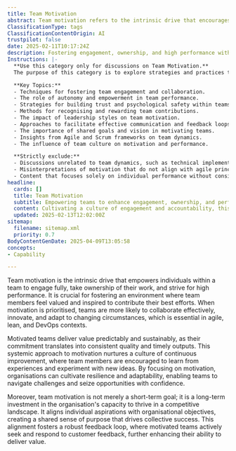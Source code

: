 ```yaml
---
title: Team Motivation
abstract: Team motivation refers to the intrinsic drive that encourages individuals within a team to engage fully, take ownership of their responsibilities, and pursue high performance. It originates from the need to create an environment where team members feel valued and inspired, which is particularly important in agile, lean, and DevOps frameworks. Prioritising motivation leads to enhanced collaboration, innovation, and adaptability, enabling teams to respond effectively to changing circumstances. Motivated teams are capable of delivering value consistently and sustainably, as their commitment results in high-quality outputs and timely delivery. This focus on motivation fosters a culture of continuous improvement, encouraging team members to learn from experiences and experiment with new ideas. Furthermore, team motivation is a long-term investment that aligns individual aspirations with organisational goals, creating a shared sense of purpose that drives collective success. This alignment not only enhances team resilience and adaptability but also establishes a robust feedback loop, where motivated teams actively seek and respond to customer feedback, thereby improving their capacity to deliver value in a competitive landscape.
ClassificationType: tags
ClassificationContentOrigin: AI
trustpilot: false
date: 2025-02-11T10:17:24Z
description: Fostering engagement, ownership, and high performance within agile teams.
Instructions: |-
  **Use this category only for discussions on Team Motivation.**  
  The purpose of this category is to explore strategies and practices that enhance engagement, ownership, and high performance within agile teams. It focuses on the psychological and social aspects that drive team dynamics and individual contributions in an agile environment.

  **Key Topics:**
  - Techniques for fostering team engagement and collaboration.
  - The role of autonomy and empowerment in team performance.
  - Strategies for building trust and psychological safety within teams.
  - Methods for recognising and rewarding team contributions.
  - The impact of leadership styles on team motivation.
  - Approaches to facilitate effective communication and feedback loops.
  - The importance of shared goals and vision in motivating teams.
  - Insights from Agile and Scrum frameworks on team dynamics.
  - The influence of team culture on motivation and performance.

  **Strictly exclude:**
  - Discussions unrelated to team dynamics, such as technical implementation details or tools without a motivational context.
  - Misinterpretations of motivation that do not align with agile principles or the original theories of team dynamics.
  - Content that focuses solely on individual performance without considering the team context.
headline:
  cards: []
  title: Team Motivation
  subtitle: Empowering teams to enhance engagement, ownership, and performance through effective collaboration and continuous improvement.
  content: Cultivating a culture of engagement and accountability, this classification explores strategies to enhance team dynamics and performance. Posts should delve into collaboration techniques, motivation theories, feedback mechanisms, and the impact of organisational structures on team effectiveness, drawing insights from various management and complexity frameworks.
  updated: 2025-02-13T12:02:00Z
sitemap:
  filename: sitemap.xml
  priority: 0.7
BodyContentGenDate: 2025-04-09T13:05:58
concepts:
- Capability

---
```

Team motivation is the intrinsic drive that empowers individuals within a team to engage fully, take ownership of their work, and strive for high performance. It is crucial for fostering an environment where team members feel valued and inspired to contribute their best efforts. When motivation is prioritised, teams are more likely to collaborate effectively, innovate, and adapt to changing circumstances, which is essential in agile, lean, and DevOps contexts.

Motivated teams deliver value predictably and sustainably, as their commitment translates into consistent quality and timely outputs. This systemic approach to motivation nurtures a culture of continuous improvement, where team members are encouraged to learn from experiences and experiment with new ideas. By focusing on motivation, organisations can cultivate resilience and adaptability, enabling teams to navigate challenges and seize opportunities with confidence.

Moreover, team motivation is not merely a short-term goal; it is a long-term investment in the organisation's capacity to thrive in a competitive landscape. It aligns individual aspirations with organisational objectives, creating a shared sense of purpose that drives collective success. This alignment fosters a robust feedback loop, where motivated teams actively seek and respond to customer feedback, further enhancing their ability to deliver value.

